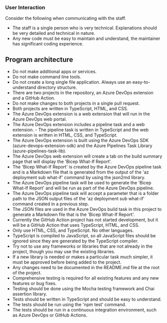 ### User Interaction

Consider the following when communicating with the staff.

- The staff is a single person who is very technical. Explanations should be very detailed and technical in nature.
- Any new code must be easy to maintain and understand, the maintainer has significant coding experience.

## Program architecture

- Do not make additional apps or services.
- Do not make command line tools.
- Do not create a long single file application. Always use an easy-to-understand directory structure.
- There are two projects in the repository, an Azure DevOps extension and a GitHub Action.
- Do not make changes to both projects in a single pull request.
- Both projects are written in TypeScript, HTML, and CSS.
- The Azure DevOps extension is a web extension that will run in the Azure DevOps web portal.
- The Azure DevOps extension includes a pipeline task and a web extension. - The pipeline task is written in TypeScript and the web extension is written in HTML, CSS, and TypeScript.
- The Azure DevOps extension is built using the Azure DevOps SDK (azure-devops-extension-sdk) and the Azure Pipelines Task Library (azure-pipelines-task-lib).
- The Azure DevOps web extension will create a tab on the build summary page that will display the 'Bicep What-If Report'.
- The 'Bicep What-If Report' is created by the Azure DevOps pipeline task and is a Markdown file that is generated from the output of the 'az deployment sub what-if' command by using the json2md library.
- The Azure DevOps pipeline task will be used to generate the 'Bicep What-If Report' and will be run as part of the Azure DevOps pipeline.
- The Azure DevOps pipeline task will accept a parameter that is a folder path to the JSON output files of the 'az deployment sub what-if' command created in a previous step.
- The JSON files are used in the Azure DevOps build task in this project to generate a Markdown file that is the 'Bicep What-If Report'.
- Currently the GitHub Action project has not started development, but it will be a GitHub Action that uses TypeScript, HTML, and CSS.
- Only use HTML, CSS, and TypeScript. No other languages.
- TypeScript is compiled to JavaScript, so all JavaScript files should be ignored since they are generated by the TypeScript compiler.
- Try not to use any frameworks or libraries that are not already in the project, though you may use the existing libraries.
- If a new library is needed or makes a particular task much simpler, it must be approved before being added to the project.
- Any changes need to be documented in the README.md file at the root of the project.
- Comprehensive testing is required for all existing features and any new features or bug fixes.
- Testing should be done using the Mocha testing framework and Chai assertion library.
- Tests should be written in TypeScript and should be easy to understand.
- The tests should be run using the 'npm test' command.
- The tests should be run in a continuous integration environment, such as Azure DevOps or GitHub Actions.
